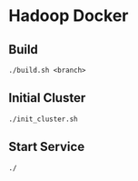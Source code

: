 # Hadoop Docker

## Build

```
./build.sh <branch>
```

## Initial Cluster

```
./init_cluster.sh

```

## Start Service

```
./
```
